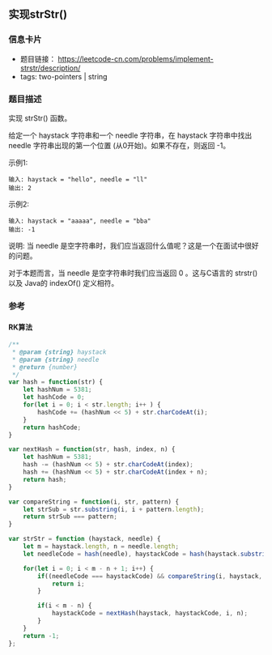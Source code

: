 ## 实现strStr()

### 信息卡片
- 题目链接： https://leetcode-cn.com/problems/implement-strstr/description/
- tags: two-pointers | string

### 题目描述
实现 strStr() 函数。

给定一个 haystack 字符串和一个 needle 字符串，在 haystack 字符串中找出 needle 字符串出现的第一个位置 (从0开始)。如果不存在，则返回  -1。

示例1:
```
输入: haystack = "hello", needle = "ll"
输出: 2
```

示例2:
```
输入: haystack = "aaaaa", needle = "bba"
输出: -1
```

说明:
当 needle 是空字符串时，我们应当返回什么值呢？这是一个在面试中很好的问题。

对于本题而言，当 needle 是空字符串时我们应当返回 0 。这与C语言的 strstr() 以及 Java的 indexOf() 定义相符。

### 参考

#### RK算法
```javascript
/**
 * @param {string} haystack
 * @param {string} needle
 * @return {number}
 */
var hash = function(str) {
    let hashNum = 5381;
    let hashCode = 0;
    for(let i = 0; i < str.length; i++ ) {
        hashCode += (hashNum << 5) + str.charCodeAt(i);
    }
    return hashCode;
}

var nextHash = function(str, hash, index, n) {
    let hashNum = 5381;
    hash -= (hashNum << 5) + str.charCodeAt(index);
    hash += (hashNum << 5) + str.charCodeAt(index + n);
    return hash;
}

var compareString = function(i, str, pattern) {
    let strSub = str.substring(i, i + pattern.length);
    return strSub === pattern;
}

var strStr = function (haystack, needle) {
    let m = haystack.length, n = needle.length;
    let needleCode = hash(needle), haystackCode = hash(haystack.substring(0, n));

    for(let i = 0; i < m - n + 1; i++) {
        if((needleCode === haystackCode) && compareString(i, haystack, needle)) {
            return i;
        }

        if(i < m - n) {
            haystackCode = nextHash(haystack, haystackCode, i, n);
        }
    }
    return -1;
};
```
